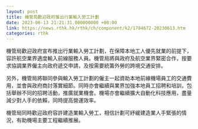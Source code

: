 ```yaml
---
layout: post
title: 機管局歡迎政府推出行業輸入勞工計劃
date: 2023-06-13 21:21:31.000000000 +08:00
link: https://news.rthk.hk/rthk/ch/component/k2/1704672-20230613.htm
categories: rthk
---
```


機管局歡迎政府宣布推出行業輸入勞工計劃，在保障本地工人優先就業的前提下，容許航空業界適度輸入前線服務人員。機管局將與政府及航空業界緊密合作，按要求協調業界僱主向政府遞交申請，及按需要統籌外勞的跨境交通安排。

另外，機管局將聯同參與輸入勞工計劃的僱主一起資助本地前線機場員工的交通費用，並會與政府商討落實細節。同時亦會繼續與業界加強本地員工招聘和培訓，包括舉辦不同的招聘活動，推廣就業機會。機場亦會繼續擴大自動化科技應用，盡量減少對人手的依賴，同時提高營運效率。

機管局同時歡迎政府容許建造業輸入勞工，相信計劃可紓緩建造業人手緊張的情況，有助機場主要工程繼續推展。
